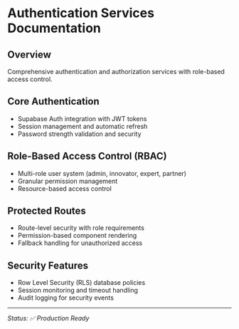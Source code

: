 # Authentication Services Documentation

## Overview
Comprehensive authentication and authorization services with role-based access control.

## Core Authentication
- Supabase Auth integration with JWT tokens
- Session management and automatic refresh
- Password strength validation and security

## Role-Based Access Control (RBAC)
- Multi-role user system (admin, innovator, expert, partner)
- Granular permission management
- Resource-based access control

## Protected Routes
- Route-level security with role requirements
- Permission-based component rendering
- Fallback handling for unauthorized access

## Security Features
- Row Level Security (RLS) database policies
- Session monitoring and timeout handling
- Audit logging for security events

---
*Status: ✅ Production Ready*